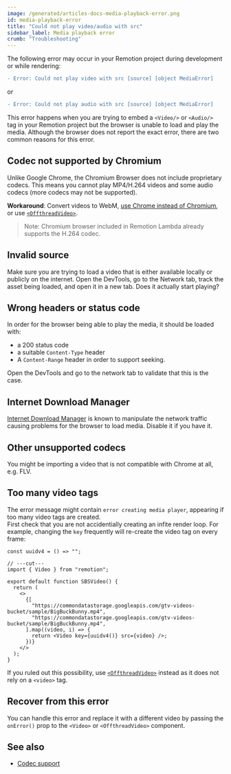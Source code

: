 ```yaml
---
image: /generated/articles-docs-media-playback-error.png
id: media-playback-error
title: "Could not play video/audio with src"
sidebar_label: Media playback error
crumb: "Troubleshooting"
---
```


The following error may occur in your Remotion project during development or while rendering:

```diff
- Error: Could not play video with src [source] [object MediaError]
```

or

```diff
- Error: Could not play audio with src [source] [object MediaError]
```

This error happens when you are trying to embed a `<Video/>` or `<Audio/>` tag in your Remotion project but the browser is unable to load and play the media. Although the browser does not report the exact error, there are two common reasons for this error.

## Codec not supported by Chromium

Unlike Google Chrome, the Chromium Browser does not include proprietary codecs. This means you cannot play MP4/H.264 videos and some audio codecs (more codecs may not be supported).

**Workaround**: Convert videos to WebM, [use Chrome instead of Chromium](/docs/config#setbrowserexecutable), or use [`<OffthreadVideo>`](/docs/offthreadvideo).

> Note: Chromium browser included in Remotion Lambda already supports the H.264 codec.

## Invalid source

Make sure you are trying to load a video that is either available locally or publicly on the internet. Open the DevTools, go to the Network tab, track the asset being loaded, and open it in a new tab. Does it actually start playing?

## Wrong headers or status code

In order for the browser being able to play the media, it should be loaded with:

- a 200 status code
- a suitable `Content-Type` header
- A `Content-Range` header in order to support seeking.

Open the DevTools and go to the network tab to validate that this is the case.

## Internet Download Manager

[Internet Download Manager](https://www.internetdownloadmanager.com/) is known to manipulate the network traffic causing problems for the browser to load media. Disable it if you have it.

## Other unsupported codecs

You might be importing a video that is not compatible with Chrome at all, e.g. FLV.

## Too many video tags

The error message might contain `error creating media player`, appearing if too many video tags are created.  
First check that you are not accidentially creating an infite render loop. For example, changing the `key` frequently will re-create the video tag on every frame:

```tsx twoslash
const uuidv4 = () => "";

// ---cut---
import { Video } from "remotion";

export default function SBSVideo() {
  return (
    <>
      {[
        "https://commondatastorage.googleapis.com/gtv-videos-bucket/sample/BigBuckBunny.mp4",
        "https://commondatastorage.googleapis.com/gtv-videos-bucket/sample/BigBuckBunny.mp4",
      ].map((video, i) => {
        return <Video key={uuidv4()} src={video} />;
      })}
    </>
  );
}
```

If you ruled out this possibility, use [`<OffthreadVideo>`](/docs/offthreadvideo) instead as it does not rely on a `<video>` tag.

## Recover from this error<AvailableFrom v="3.3.89" />

You can handle this error and replace it with a different video by passing the `onError()` prop to the `<Video>` or `<OffthreadVideo>` component.

## See also

- [Codec support](/docs/config#setbrowserexecutable)
